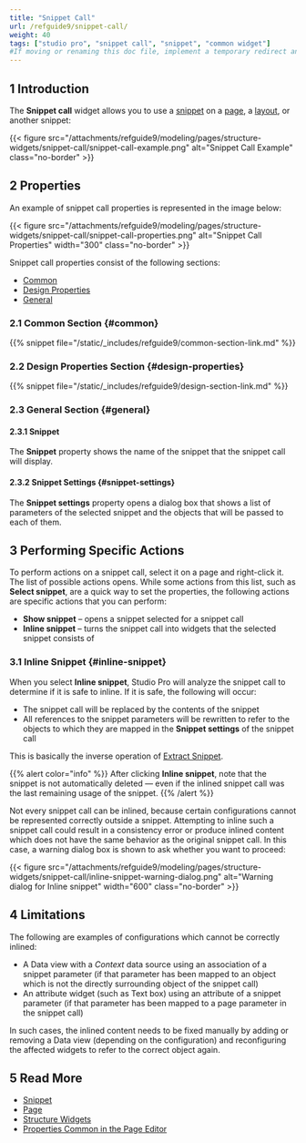 ```yaml
---
title: "Snippet Call"
url: /refguide9/snippet-call/
weight: 40
tags: ["studio pro", "snippet call", "snippet", "common widget"]
#If moving or renaming this doc file, implement a temporary redirect and let the respective team know they should update the URL in the product. See Mapping to Products for more details.
---
```


## 1 Introduction

The **Snippet call** widget allows you to use a [snippet](/refguide9/snippet/) on a [page](/refguide9/page/), a [layout](/refguide9/layout/), or another snippet:

{{< figure src="/attachments/refguide9/modeling/pages/structure-widgets/snippet-call/snippet-call-example.png" alt="Snippet Call Example" class="no-border" >}}

## 2 Properties

An example of snippet call properties is represented in the image below:

{{< figure src="/attachments/refguide9/modeling/pages/structure-widgets/snippet-call/snippet-call-properties.png" alt="Snippet Call Properties"   width="300"  class="no-border" >}}

Snippet call properties consist of the following sections:

* [Common](#common)
* [Design Properties](#design-properties)
* [General](#general)

### 2.1 Common Section {#common}

{{% snippet file="/static/_includes/refguide9/common-section-link.md" %}}

### 2.2 Design Properties Section {#design-properties}

{{% snippet file="/static/_includes/refguide9/design-section-link.md" %}} 

### 2.3 General Section {#general}

#### 2.3.1 Snippet

The **Snippet** property shows the name of the snippet that the snippet call will display.

#### 2.3.2 Snippet Settings {#snippet-settings}

The **Snippet settings** property opens a dialog box that shows a list of parameters of the selected snippet and the objects that will be passed to each of them.

## 3 Performing Specific Actions

To perform actions on a snippet call, select it on a page and right-click it. The list of possible actions opens. While some actions from this list, such as **Select snippet**, are a quick way to set the properties, the following actions are specific actions that you can perform:

* **Show snippet** – opens a snippet selected for a snippet call
* **Inline snippet** – turns the snippet call into widgets that the selected snippet consists of

### 3.1 Inline Snippet {#inline-snippet}

When you select **Inline snippet**, Studio Pro will analyze the snippet call to determine if it is safe to inline. If it is safe, the following will occur: 

* The snippet call will be replaced by the contents of the snippet
* All references to the snippet parameters will be rewritten to refer to the objects to which they are mapped in the **Snippet settings** of the snippet call 

This is basically the inverse operation of [Extract Snippet](/refguide9/snippet/#extract-snippet). 

{{% alert color="info" %}}
After clicking **Inline snippet**, note that the snippet is not automatically deleted — even if the inlined snippet call was the last remaining usage of the snippet.
{{% /alert %}}

Not every snippet call can be inlined, because certain configurations cannot be represented correctly outside a snippet. Attempting to inline such a snippet call could result in a consistency error or produce inlined content which does not have the same behavior as the original snippet call. In this case, a warning dialog box is shown to ask whether you want to proceed:

{{< figure src="/attachments/refguide9/modeling/pages/structure-widgets/snippet-call/inline-snippet-warning-dialog.png" alt="Warning dialog for Inline snippet" width="600" class="no-border" >}}

## 4 Limitations

The following are examples of configurations which cannot be correctly inlined:

* A Data view with a *Context* data source using an association of a snippet parameter (if that parameter has been mapped to an object which is not the directly surrounding object of the snippet call)
* An attribute widget (such as Text box) using an attribute of a snippet parameter (if that parameter has been mapped to a page parameter in the snippet call)

In such cases, the inlined content needs to be fixed manually by adding or removing a Data view (depending on the configuration) and reconfiguring the affected widgets to refer to the correct object again.

## 5 Read More

* [Snippet](/refguide9/snippet/)
* [Page](/refguide9/page/)
* [Structure Widgets](/refguide9/structure-widgets/)
* [Properties Common in the Page Editor](/refguide9/common-widget-properties/)

